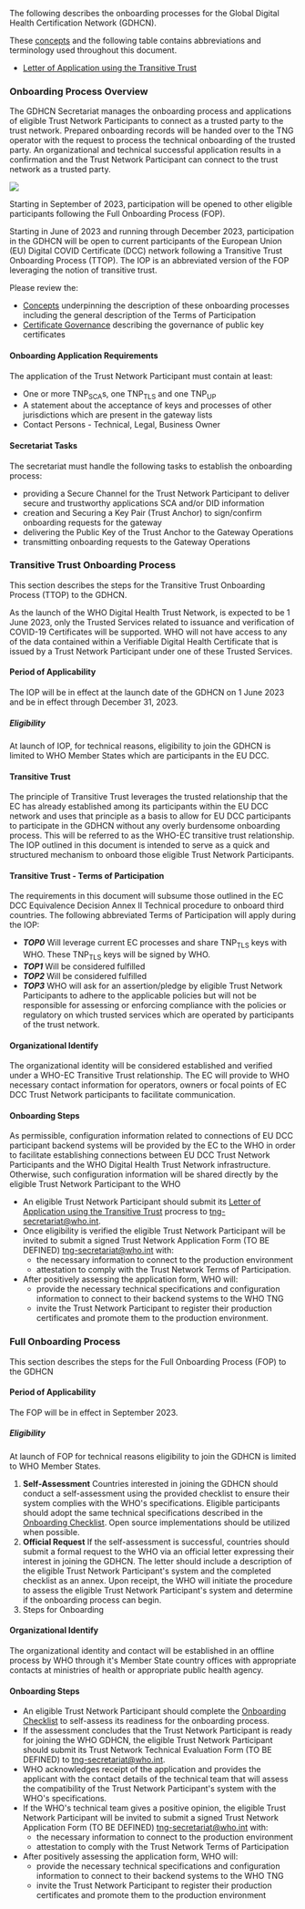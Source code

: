 



The following describes the onboarding processes for the Global Digital Health Certification Network (GDHCN).

These [concepts](concepts.html) and the following table contains abbreviations and terminology used throughout this document.

* <a href="Letter_of_Applicaiton_Transititve_Trust.docx">Letter of Application using the Transitive Trust</a> 

### Onboarding Process Overview

The GDHCN Secretariat manages the onboarding process and applications of eligible Trust Network Participants to connect as a trusted party to the trust network. Prepared onboarding records will be handed over to the TNG operator with the request to process the technical onboarding of the trusted party. An organizational and technical successful application results in a confirmation and the Trust Network Participant can connect to the trust network as a trusted party.

<img src="/images/OnboardingOverview.drawio.png" style="float:none; margin: 0px 0px 0px 0px;"/>


Starting in September of 2023, participation will be opened to other eligible participants following the Full Onboarding Process (FOP).

Starting in June of 2023 and running through December 2023, participation in the GDHCN will be open to current participants of the European Union (EU) Digital COVID Certificate (DCC) network following a Transitive Trust Onboarding Process (TTOP).  The IOP is an abbreviated version of the FOP leveraging the notion of transitive trust.

Please review the:
* [Concepts](concepts.html) underpinning the description of these onboarding processes including the general description of the Terms of Participation
* [Certificate Governance](concepts_certificate_governance.html) describing the governance of public key certificates


#### Onboarding Application Requirements

The application of the Trust Network Participant must contain at least:

* One or more TNP<sub>SCA</sub>s, one TNP<sub>TLS</sub> and one TNP<sub>UP</sub> 
* A statement about the acceptance of keys and processes of other jurisdictions which are present in the gateway lists
* Contact Persons - Technical, Legal, Business Owner


#### Secretariat Tasks
The secretariat must handle the following tasks to establish the onboarding process:

* providing a Secure Channel for the Trust Network Participant to deliver secure and trustworthy applications SCA and/or DID information 
* creation and Securing a Key Pair (Trust Anchor)  to sign/confirm onboarding requests for the gateway
* delivering the Public Key of the Trust Anchor to the Gateway Operations
* transmitting onboarding requests to the Gateway Operations


### Transitive Trust Onboarding Process

This section describes the steps for the Transitive Trust Onboarding Process (TTOP) to the GDHCN.

As the launch of the WHO Digital Health Trust Network, is expected to be 1 June 2023, only the Trusted Services related to issuance and verification of COVID-19 Certificates will be supported.   WHO will not have access to any of the data contained within a Verifiable Digital Health Certificate that is issued by a Trust Network Participant under one of these Trusted Services.

#### Period of Applicability
The IOP will be in effect at the launch date of the GDHCN on 1 June 2023 and be in effect through December 31, 2023.

##### Eligibility
At launch of IOP, for technical reasons, eligibility to join the GDHCN is limited to WHO Member States which are participants in the EU DCC.


#### Transitive Trust
The principle of Transitive Trust leverages the trusted relationship that the EC has already established among its participants within the EU DCC network and uses that principle as a basis to allow for EU DCC participants to participate in the GDHCN without any overly burdensome onboarding process. This will be referred to as the WHO-EC transitive trust relationship. The IOP outlined in this document is intended to serve as a quick and structured mechanism to onboard those eligible Trust Network Participants.

#### Transitive Trust - Terms of Participation
The requirements in this document will subsume those outlined in the EC DCC Equivalence Decision Annex II Technical procedure to onboard third countries.  The following abbreviated Terms of Participation will apply during the IOP:
* ***TOP0***  Will leverage current EC processes and share TNP<sub>TLS</sub> keys with WHO.  These TNP<sub>TLS</sub> keys will be signed by WHO.
* ***TOP1***  Will be considered fulfilled 
* ***TOP2***  Will be considered fulfilled
* ***TOP3***  WHO will ask for an assertion/pledge by eligible Trust Network Participants to adhere to the applicable policies but will not be responsible for assessing or enforcing compliance with the policies or regulatory on which trusted services which are operated by participants of the trust network.


#### Organizational Identify
The organizational identity will be considered established and verified under a WHO-EC Transitive Trust relationship.   The EC will provide to WHO necessary contact information for operators, owners or focal points of EC DCC Trust Network participants to facilitate communication.


#### Onboarding Steps

As permissible, configuration information related to connections of EU DCC participant backend systems will be provided by the EC to the WHO in order to facilitate establishing connections between EU DCC Trust Network Participants and the WHO Digital Health Trust Network infrastructure.  Otherwise, such configuration information will be shared directly by the eligible Trust Network Participant to the WHO


* An eligible Trust Network Participant should submit its <a href="Letter_of_Applicaiton_Transititve_Trust.docx">Letter of Application using the Transitive Trust</a> procress to tng-secretariat@who.int.
* Once eligibility is verified the eligible Trust Network Participant will be invited to submit a signed Trust Network Application Form (TO BE DEFINED) tng-secretariat@who.int with:
    * the necessary information to connect to the production environment
    * attestation to comply with the Trust Network Terms of Participation.
* After positively assessing the application form,  WHO will:
    * provide the necessary technical specifications and configuration information to connect to their backend systems to the WHO TNG
    * invite the Trust Network Participant to register their production certificates and promote them to the production environment.




### Full Onboarding Process

This section describes the steps for the Full Onboarding Process (FOP)  to the GDHCN

#### Period of Applicability
The FOP will be in effect in September 2023.  

##### Eligibility
At launch of FOP for technical reasons eligibility to join the GDHCN is limited to WHO Member States.



1. **Self-Assessment** Countries interested in joining the GDHCN should conduct a self-assessment using the provided checklist to ensure their system complies with the WHO's specifications. Eligible participants should adopt the same technical specifications described in the [Onboarding Checklist](concepts_onboarding_checklist.html). Open source implementations should be utilized when possible.
2. **Official Request**  If the self-assessment is successful, countries should submit a formal request to the WHO via an official letter expressing their interest in joining the GDHCN. The letter should include a description of the eligible Trust Network Participant's system and the completed checklist as an annex. Upon receipt, the WHO will initiate the procedure to assess the eligible Trust Network Participant's system and determine if the onboarding process can begin.
3. Steps for Onboarding


#### Organizational Identify
The organizational identity and contact will be established in an offline process by WHO through it's Member State country offices with appropriate contacts at ministries of health or appropriate public health agency.

#### Onboarding Steps

* An eligible Trust Network Participant should complete the [Onboarding Checklist](concepts_onboarding_checklist.html) to self-assess its readiness for the onboarding process.
* If the assessment concludes that the Trust Network Participant is ready for joining the WHO GDHCN, the eligible Trust Network Participant should submit its Trust Network Technical Evaluation Form (TO BE DEFINED) to tng-secretariat@who.int.
* WHO acknowledges receipt of the application and provides the applicant with the contact details of the technical team that will assess the compatibility of the Trust Network Participant's system with the WHO's specifications.
* If the WHO's technical team gives a positive opinion, the eligible Trust Network Participant will be invited to submit a signed Trust Network Application Form (TO BE DEFINED) tng-secretariat@who.int with:
    * the necessary information to connect to the production environment
    * attestation to comply with the Trust Network Terms of Participation
* After positively assessing the application form,  WHO will:
    * provide the necessary technical specifications and configuration information to connect to their backend systems to the WHO TNG
    * invite the Trust Network Participant to register their production certificates and promote them to the production environment


